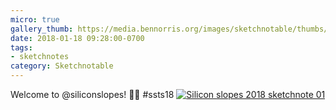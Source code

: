 ```yaml
---
micro: true
gallery_thumb: https://media.bennorris.org/images/sketchnotable/thumbs/silicon-slopes-2018-sketchnote-01.jpg
date: 2018-01-18 09:28:00-0700
tags:
- sketchnotes
category: Sketchnotable
---
```


Welcome to @siliconslopes! ✍🏼 #ssts18 [![Silicon slopes 2018 sketchnote 01](https://media.bennorris.org/images/sketchnotable/silicon-slopes-2018/silicon-slopes-2018-sketchnote-01.jpg)](https://media.bennorris.org/images/sketchnotable/silicon-slopes-2018/silicon-slopes-2018-sketchnote-01.jpg)